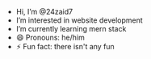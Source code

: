 - Hi, I’m @24zaid7
- I’m interested in website development 
- I’m currently learning mern stack
- 😄 Pronouns: he/him
- ⚡ Fun fact: there isn't any fun

<!---
24zaid7/24zaid7 is a ✨ special ✨ repository because its `README.md` (this file) appears on your GitHub profile.
You can click the Preview link to take a look at your changes.
--->
